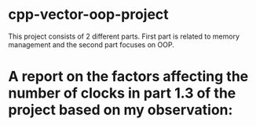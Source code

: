 # cpp-vector-oop-project
This project consists of 2 different parts. First part is related to memory management and the second part focuses on OOP. 
<h1>A report on the factors affecting the number of clocks in part 1.3 of the project based on my observation:</h1>

